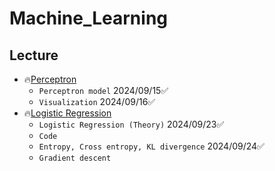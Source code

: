 # Machine_Learning

## Lecture
+ 🔥[Perceptron](https://github.com/TCK2001/Machine_Learning/tree/main/Perceptron)
  + `Perceptron model` 2024/09/15✅
  + `Visualization` 2024/09/16✅
+ 🔥[Logistic Regression](https://github.com/TCK2001/Machine_Learning/tree/main/Logistic_Regression)
  + `Logistic Regression (Theory)` 2024/09/23✅
  + `Code`
  + `Entropy, Cross entropy, KL divergence` 2024/09/24✅
  + `Gradient descent`

